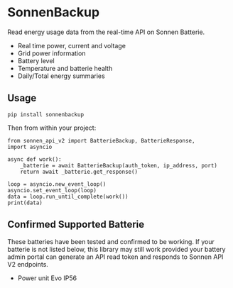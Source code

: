# SonnenBackup

Read energy usage data from the real-time API on Sonnen Batterie.

* Real time power, current and voltage
* Grid power information
* Battery level
* Temperature and batterie health
* Daily/Total energy summaries

## Usage

`pip install sonnenbackup`

Then from within your project:

```
from sonnen_api_v2 import BatterieBackup, BatterieResponse,
import asyncio

async def work():
    _batterie = await BatterieBackup(auth_token, ip_address, port)
    return await _batterie.get_response()

loop = asyncio.new_event_loop()
asyncio.set_event_loop(loop)
data = loop.run_until_complete(work())
print(data)
```

## Confirmed Supported Batterie

These batteries have been tested and confirmed to be working. If your batterie is not listed below, this library may still work provided your battery admin portal can generate an API read token and responds to Sonnen API V2 endpoints.

* Power unit Evo IP56
